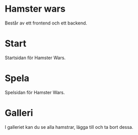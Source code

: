 # Hamster wars

Består av ett frontend och ett backend.

# Start

Startsidan för Hamster Wars.

# Spela

Spelsidan för Hamster Wars.

# Galleri

I galleriet kan du se alla hamstrar, lägga till och ta bort dessa.
